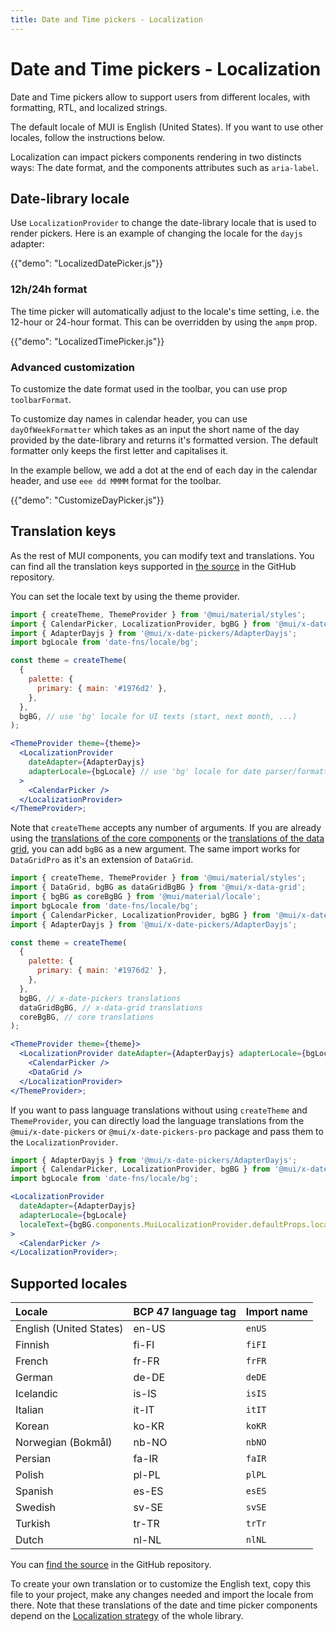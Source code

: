 ```yaml
---
title: Date and Time pickers - Localization
---
```


# Date and Time pickers - Localization

<p class="description">Date and Time pickers allow to support users from different locales, with formatting, RTL, and localized strings.</p>

The default locale of MUI is English (United States). If you want to use other locales, follow the instructions below.

Localization can impact pickers components rendering in two distincts ways: The date format, and the components attributes such as `aria-label`.

## Date-library locale

Use `LocalizationProvider` to change the date-library locale that is used to render pickers. Here is an example of changing the locale for the `dayjs` adapter:

{{"demo": "LocalizedDatePicker.js"}}

### 12h/24h format

The time picker will automatically adjust to the locale's time setting, i.e. the 12-hour or 24-hour format.
This can be overridden by using the `ampm` prop.

{{"demo": "LocalizedTimePicker.js"}}

### Advanced customization

To customize the date format used in the toolbar, you can use prop `toolbarFormat`.

To customize day names in calendar header, you can use `dayOfWeekFormatter` which takes as an input the short name of the day provided by the date-library and returns it's formatted version.
The default formatter only keeps the first letter and capitalises it.

In the example bellow, we add a dot at the end of each day in the calendar header, and use `eee dd MMMM` format for the toolbar.

{{"demo": "CustomizeDayPicker.js"}}

## Translation keys

As the rest of MUI components, you can modify text and translations.
You can find all the translation keys supported in [the source](https://github.com/mui/mui-x/blob/HEAD/packages/x-date-pickers/src/locales/utils/pickersLocaleTextApi.ts)
in the GitHub repository.

You can set the locale text by using the theme provider.

```jsx
import { createTheme, ThemeProvider } from '@mui/material/styles';
import { CalendarPicker, LocalizationProvider, bgBG } from '@mui/x-date-pickers';
import { AdapterDayjs } from '@mui/x-date-pickers/AdapterDayjs';
import bgLocale from 'date-fns/locale/bg';

const theme = createTheme(
  {
    palette: {
      primary: { main: '#1976d2' },
    },
  },
  bgBG, // use 'bg' locale for UI texts (start, next month, ...)
);

<ThemeProvider theme={theme}>
  <LocalizationProvider
    dateAdapter={AdapterDayjs}
    adapterLocale={bgLocale} // use 'bg' locale for date parser/formatter
  >
    <CalendarPicker />
  </LocalizationProvider>
</ThemeProvider>;
```

Note that `createTheme` accepts any number of arguments.
If you are already using the [translations of the core components](/material-ui/guides/localization/#locale-text) or the [translations of the data grid](/x/react-data-grid/localization/#locale-text), you can add `bgBG` as a new argument.
The same import works for `DataGridPro` as it's an extension of `DataGrid`.

```jsx
import { createTheme, ThemeProvider } from '@mui/material/styles';
import { DataGrid, bgBG as dataGridBgBG } from '@mui/x-data-grid';
import { bgBG as coreBgBG } from '@mui/material/locale';
import bgLocale from 'date-fns/locale/bg';
import { CalendarPicker, LocalizationProvider, bgBG } from '@mui/x-date-pickers';
import { AdapterDayjs } from '@mui/x-date-pickers/AdapterDayjs';

const theme = createTheme(
  {
    palette: {
      primary: { main: '#1976d2' },
    },
  },
  bgBG, // x-date-pickers translations
  dataGridBgBG, // x-data-grid translations
  coreBgBG, // core translations
);

<ThemeProvider theme={theme}>
  <LocalizationProvider dateAdapter={AdapterDayjs} adapterLocale={bgLocale}>
    <CalendarPicker />
    <DataGrid />
  </LocalizationProvider>
</ThemeProvider>;
```

If you want to pass language translations without using `createTheme` and `ThemeProvider`, you can directly load the language translations from the `@mui/x-date-pickers` or `@mui/x-date-pickers-pro` package and pass them to the `LocalizationProvider`.

```jsx
import { AdapterDayjs } from '@mui/x-date-pickers/AdapterDayjs';
import { CalendarPicker, LocalizationProvider, bgBG } from '@mui/x-date-pickers';
import bgLocale from 'date-fns/locale/bg';

<LocalizationProvider
  dateAdapter={AdapterDayjs}
  adapterLocale={bgLocale}
  localeText={bgBG.components.MuiLocalizationProvider.defaultProps.localeText}
>
  <CalendarPicker />
</LocalizationProvider>;
```

## Supported locales

| Locale                  | BCP 47 language tag | Import name |
| :---------------------- | :------------------ | :---------- |
| English (United States) | en-US               | `enUS`      |
| Finnish | fi-FI               | `fiFI`      |
| French                  | fr-FR               | `frFR`      |
| German                  | de-DE               | `deDE`      |
| Icelandic               | is-IS               | `isIS`      |
| Italian                 | it-IT               | `itIT`      |
| Korean                  | ko-KR               | `koKR`      |
| Norwegian (Bokmål)      | nb-NO               | `nbNO`      |
| Persian                 | fa-IR               | `faIR`      |
| Polish                  | pl-PL               | `plPL`      |
| Spanish                 | es-ES               | `esES`      |
| Swedish                 | sv-SE               | `svSE`      |
| Turkish                 | tr-TR               | `trTr`      |
| Dutch                   | nl-NL               | `nlNL`      |

You can [find the source](https://github.com/mui/mui-x/tree/HEAD/packages/x-date-pickers/src/locales) in the GitHub repository.

To create your own translation or to customize the English text, copy this file to your project, make any changes needed and import the locale from there.
Note that these translations of the date and time picker components depend on the [Localization strategy](/material-ui/guides/localization/) of the whole library.
